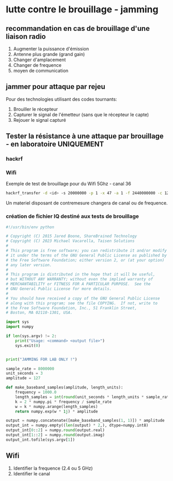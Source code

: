 # lutte contre le brouillage - jamming

## recommandation en cas de brouillage d'une liaison radio

1. Augmenter la puissance d'émission
2. Antenne plus grande (grand gain)
3. Changer d'amplacement
4. Changer de frequence
5. moyen de communication

## jammer pour attaque par rejeu

Pour des technologies utilisant des codes tournants:

1. Brouiller le récepteur
2. Capturer le signal de l'émetteur (sans que le récepteur le capte)
3. Rejouer le signal capturé

## Tester la résistance à une attaque par brouillage - en **laboratoire UNIQUEMENT**

### hackrf

### Wifi

Exemple de test de brouillage pour du Wifi 5Ghz - canal 36

```sh
hackrf_transfer -d <id> -s 20000000 -p 1 -x 47 -a 1 -f 2440000000 -c 127
```

Un materiel disposant de contremesure changera de canal ou de frequence.

### création de fichier IQ destiné aux tests de brouillage

```python
#!/usr/bin/env python

# Copyright (C) 2015 Jared Boone, ShareBrained Technology
# Copyright (C) 2023 Michael Vacarella, Taisen Solutions
#
# This program is free software; you can redistribute it and/or modify
# it under the terms of the GNU General Public License as published by
# the Free Software Foundation; either version 2, or (at your option)
# any later version.
#
# This program is distributed in the hope that it will be useful,
# but WITHOUT ANY WARRANTY; without even the implied warranty of
# MERCHANTABILITY or FITNESS FOR A PARTICULAR PURPOSE.  See the
# GNU General Public License for more details.
#
# You should have received a copy of the GNU General Public License
# along with this program; see the file COPYING.  If not, write to
# the Free Software Foundation, Inc., 51 Franklin Street,
# Boston, MA 02110-1301, USA.

import sys
import numpy

if len(sys.argv) != 2:
	print("Usage: <command> <output file>")
	sys.exit(0)


print("JAMMING FOR LAB ONLY !")

sample_rate = 8000000
unit_seconds = 3
amplitude = 127

def make_baseband_samples(amplitude, length_units):
	frequency = 1000.0
	length_samples = int(round(unit_seconds * length_units * sample_rate))
	k = 2 * numpy.pi * frequency / sample_rate
	w = k * numpy.arange(length_samples)
	return numpy.exp(w * 1j) * amplitude

output = numpy.concatenate([make_baseband_samples(1, 1)]) * amplitude
output_int = numpy.empty((len(output) * 2,), dtype=numpy.int8)
output_int[0::2] = numpy.round(output.real)
output_int[1::2] = numpy.round(output.imag)
output_int.tofile(sys.argv[1])
```

## Wifi

1. Identifier la frequence (2.4 ou 5 GHz)
2. Identifier le canal